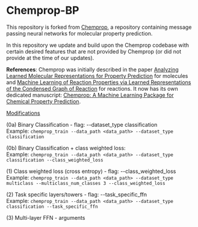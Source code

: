 # Chemprop-BP

This repository is forked from [Chemprop](https://github.com/chemprop/chemprop), a repository containing message passing neural networks for molecular property prediction.

In this repository we update and build upon the Chemprop codebase with certain desired features that are not provided by Chemprop (or did not provide at the time of our updates).

**References**: Chemprop was initially described in the paper [Analyzing Learned Molecular Representations for Property Prediction](https://pubs.acs.org/doi/abs/10.1021/acs.jcim.9b00237) for molecules and [Machine Learning of Reaction Properties via Learned Representations of the Condensed Graph of Reaction](https://doi.org/10.1021/acs.jcim.1c00975) for reactions. It now has its own dedicated manuscript: [Chemprop: A Machine Learning Package for Chemical Property Prediction](https://doi.org/10.1021/acs.jcim.3c01250).


[Modifications](#modifications) <br>

(0a) Binary Classification - flag: --dataset_type classification <br>
Example: ```chemprop_train --data_path <data_path> --dataset_type classification```

(0b) Binary Classification + class weighted loss: <br>
Example: ```chemprop_train --data_path <data_path> --dataset_type classification --class_weighted_loss```

(1) Class weighted loss (cross entropy) - flag: --class_weighted_loss <br>
Example: ```chemprop_train --data_path <data_path> --dataset_type multiclass --multiclass_num_classes 3 --class_weighted_loss```

(2) Task specific layers/towers - flag: --task_specific_ffn <br>
Example: ```chemprop_train --data_path <data_path> --dataset_type classification --task_specific_ffn```

(3) Multi-layer FFN - arguments
